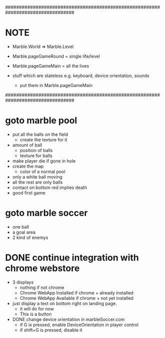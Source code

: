 #################################################################################
#  NOTE

* Marble.World => Marble.Level
* Marble.pageGameRound = single life/level
* Marble.pageGameMain = all the lives

* stuff which are stateless e.g. keyboard, device orientation, sounds
  * put them in Marble.pageGameMain




#################################################################################
# goto marble pool
* put all the balls on the field
  * create the texture for it
* amount of ball
  * position of balls
  * texture for balls
* make player die if gone in hole
* create the map
  * color of a normal pool
* only a white ball moving
* all the rest are only balls
* contact on bottom red implies death
* good first game

# goto marble soccer
* one ball
* a goal area
* 2 kind of enemys


# DONE continue integration with chrome webstore
* 3 displays
  * nothing if not chrome
  * Chrome WebApp Installed if chrome + already installed
  * Chrome WebApp Available if chrome + not yet installed
* just display a text on bottom right on landing page.
  * it will do for now
  * This is a button
* DONE change device orientation in marbleSoccer.com
  * if G is pressed, enable DeviceOrientation in player control
  * if shift+G is pressed, disable it

